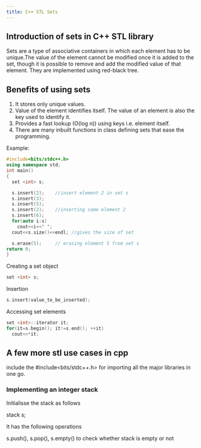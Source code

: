 ```yaml
---
title: C++ STL Sets
---
```


## Introduction of sets in C++ STL library
Sets are a type of associative containers in which each element has to be unique.The value of the element cannot be modified once it is added to the set, though it is possible to remove and add the modified value of that element. They are implemented using red-black tree.

## Benefits of using sets
1. It stores only unique values.
2. Value of the element identifies itself. The value of an element is also the key used to identify it.
3. Provides a fast lookup (O(log n)) using keys i.e. element itself.
4. There are many inbuilt functions in class defining sets that ease the programming.

Example:
```c++
#include<bits/stdc++.h>
using namespace std;
int main()
{
  set <int> s;

  s.insert(2);    //insert element 2 in set s
  s.insert(3);
  s.insert(5);
  s.insert(2);    //inserting same element 2
  s.insert(6);
  for(auto i:s)
    cout<<i<<" ";
  cout<<s.size()<<endl; //gives the size of set

  s.erase(5);     // erasing element 5 from set s
return 0;
}
```

Creating a set object
```c++
set <int> s;
```

Insertion
```c++
s.insert(value_to_be_inserted);
```

Accessing set elements
```c++
set <int>::iterator it;
for(it=s.begin(); it!=s.end(); ++it)
  cout<<*it;
```
## A few more stl use cases in cpp

include the #include<bits/stdc++.h> for importing all the major libraries in one go.

### Implementing an integer stack

Initialisse the stack as follows

stack<int> s;
  
It has the following operations

s.push(), s.pop(), s.empty() to check whether stack is empty or not



